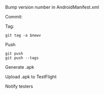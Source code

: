 Bump version number in AndroidManifest.xml

Commit:

Tag:

    git tag -a $newv

Push

    git push
    git push --tags

Generate .apk

Upload .apk to TestFlight

Notify testers
